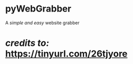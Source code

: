 # pyWebGrabber

A *simple and easy* website grabber

# *credits to:* **https://tinyurl.com/26tjyore**
